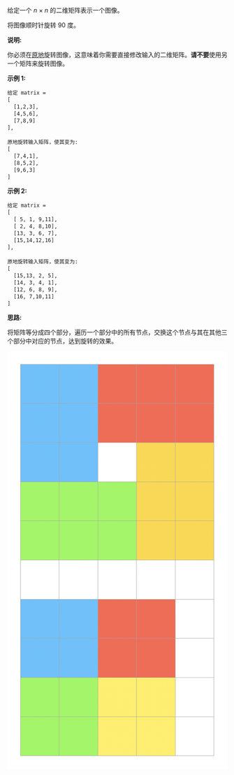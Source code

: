 给定一个 *n* × *n* 的二维矩阵表示一个图像。

将图像顺时针旋转 90 度。

**说明:**

你必须在[原地](https://zh.wikipedia.org/wiki/%E5%8E%9F%E5%9C%B0%E7%AE%97%E6%B3%95)旋转图像，这意味着你需要直接修改输入的二维矩阵。**请不要**使用另一个矩阵来旋转图像。

**示例 1:**

```
给定 matrix =
[
  [1,2,3],
  [4,5,6],
  [7,8,9]
],

原地旋转输入矩阵，使其变为:
[
  [7,4,1],
  [8,5,2],
  [9,6,3]
]
```

**示例 2:**

```
给定 matrix =
[
  [ 5, 1, 9,11],
  [ 2, 4, 8,10],
  [13, 3, 6, 7],
  [15,14,12,16]
],

原地旋转输入矩阵，使其变为:
[
  [15,13, 2, 5],
  [14, 3, 4, 1],
  [12, 6, 8, 9],
  [16, 7,10,11]
]
```

**思路:**

将矩阵等分成四个部分，遍历一个部分中的所有节点，交换这个节点与其在其他三个部分中对应的节点，达到旋转的效果。

![](https://github.com/Tarocch1/leetcode/blob/master/problems/0001%20-%200050/48.%20%E6%97%8B%E8%BD%AC%E5%9B%BE%E5%83%8F/assets/part.png)
